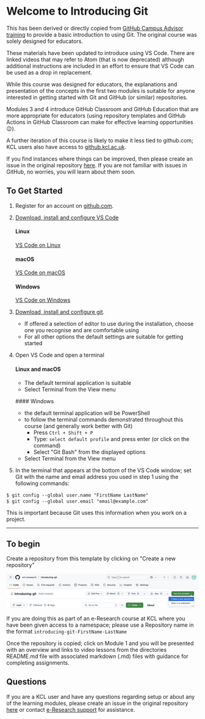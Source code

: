 # Welcome to Introducing Git

This has been derived or directly copied from [GitHub Campus Advisor training](https://github.com/github-campus-advisors/Campus-Advisor-Training) to provide a basic introduction to using Git.
The original course was solely designed for educators.

These materials have been updated to introduce using VS Code.
There are linked videos that may refer to Atom (that is now deprecated) although additional instructions are included in an effort to ensure that VS Code can be used as a drop in replacement.

While this course was designed for educators, the explanations and presentation of the concepts in the first two modules is suitable for anyone interested in getting started with Git and GitHub (or similar) repositories.

Modules 3 and 4 introduce GitHub Classroom and GitHub Education that are more appropriate for educators (using repository templates and GitHub Actions in GitHub Classroom can make for effective learning opportunities :wink:).

A further iteration of this course is likely to make it less tied to github.com; KCL users also have access to [github.kcl.ac.uk](https://github.kcl.ac.uk/).

If you find instances where things can be improved, then please create an issue in the original repository [here](https://github.com/kcl-eresearch/introducing-git/issues). If you are not familiar with issues in GitHub, no worries, you will learn about them soon.

## To Get Started

1. Register for an account on [github.com](https://github.com/).
2. [Download, install and configure VS Code](https://code.visualstudio.com/docs/setup/setup-overview#_set-up-vs-code-for-your-platform)

    #### Linux
    [VS Code on Linux](https://code.visualstudio.com/docs/setup/linux#_install-vs-code-on-linux)

    #### macOS
    [VS Code on macOS](https://code.visualstudio.com/docs/setup/mac#_install-vs-code-on-macos)

    #### Windows
    [VS Code on Windows](https://code.visualstudio.com/docs/setup/windows#_install-vs-code-on-windows)

3. [Download, install and configure git](https://git-scm.com/downloads).
    - If offered a selection of editor to use during the installation, choose one you recognise and are comfortable using
    - For all other options the default settings are suitable for getting started

4. Open VS Code and open a terminal

    #### Linux and macOS
    - The default terminal application is suitable
    - Select Terminal from the View menu

    #### Windows
    - the default terminal application will be PowerShell
    - to follow the terminal commands demonstrated throughout this course (and generally work better with Git)
        - Press `Ctrl + Shift + P`
        - Type: `select default profile` and press enter (or click on the command)
        - Select "Git Bash" from the displayed options
    - Select Terminal from the View menu

4. In the terminal that appears at the bottom of the VS Code window; set Git with the name and email address you used in step 1 using the following commands:
```
$ git config --global user.name "FirstName LastName"
$ git config --global user.email "email@example.com"
```
This is important because Git uses this information when you work on a project.

<hr>

## To begin

Create a repository from this template by clicking on "Create a new repository"

![](https://github.com/kcl-eresearch/introducing-git/blob/main/assets/template_01.png)

If you are doing this as part of an e-Research course at KCL where you have been given access to a namespace; please use a Repository name in the format `introducing-git-FirstName-LastName`

Once the repository is copied; click on Module 1 and you will be presented with an overview and links to video lessons from the directories README.md file with associated markdown (.md) files with guidance for completing assignments.

## Questions
If you are a KCL user and have any questions regarding setup or about any of the learning modules, please create an issue in the original repository [here](https://github.com/kcl-eresearch/introducing-git/issues) or contact [e-Research support](mailto:support@er.kcl.ac.uk?Subject=introducing-git) for assistance.
